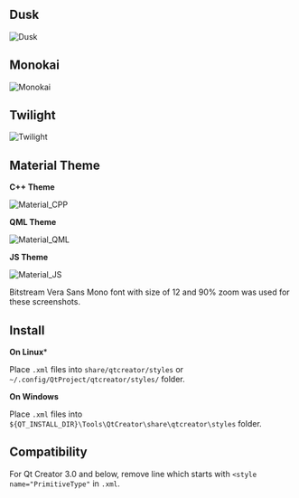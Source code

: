Dusk
----
![Dusk][1]

Monokai
-------
![Monokai][2]

Twilight
--------
![Twilight][3]

Material Theme
--------

**C++ Theme**

![Material_CPP][4]

**QML Theme**

![Material_QML][5]

**JS Theme**

![Material_JS][6]

Bitstream Vera Sans Mono font with size of 12 and 90% zoom was used for these screenshots.

Install
--------

**On Linux***

Place `.xml` files into `share/qtcreator/styles` or `~/.config/QtProject/qtcreator/styles/` folder.

**On Windows**

Place `.xml` files into `${QT_INSTALL_DIR}\Tools\QtCreator\share\qtcreator\styles` folder.

Compatibility
-------------

For Qt Creator 3.0 and below, remove line which starts with `<style name="PrimitiveType"` in `.xml`.

  [1]: http://i.imgur.com/xbQveHw.png
  [2]: http://i.imgur.com/Vjxpuer.png
  [3]: http://i.imgur.com/XT2Jlza.png
  [4]: http://i.imgur.com/ZjYR18H.png
  [5]: http://i.imgur.com/CN8HVZz.png
  [6]: http://i.imgur.com/xdR1FRN.png
